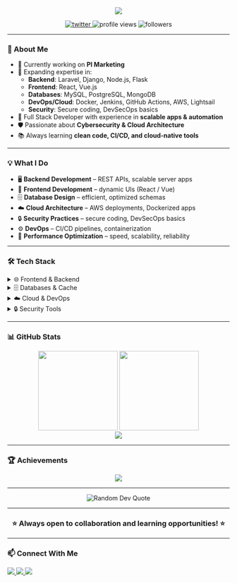 <div align="center">
  <img src="https://readme-typing-svg.herokuapp.com/?lines=Hi+👋,+I'm+Bakioui+Souhail;Full+Stack+Developer;DevOps+%26+Cloud+Enthusiast;Cybersecurity+Learner&center=true&width=600&height=45&duration=3000&pause=1000">
</div>

<p align="center">
  <a href="https://twitter.com/bakiouisohail" target="blank">
    <img src="https://img.shields.io/twitter/follow/bakiouisohail?logo=twitter&style=for-the-badge" alt="twitter"/>
  </a>
  <img src="https://komarev.com/ghpvc/?username=souhailbakioui&label=Profile%20views&color=0e75b6&style=flat" alt="profile views"/>
  <img src="https://img.shields.io/github/followers/souhailbakioui?label=Followers&style=social" alt="followers"/>
</p>

---

### 🚀 About Me

-   🔭 Currently working on **PI Marketing**
-   🌱 Expanding expertise in:
    -   **Backend**: Laravel, Django, Node.js, Flask
    -   **Frontend**: React, Vue.js
    -   **Databases**: MySQL, PostgreSQL, MongoDB
    -   **DevOps/Cloud**: Docker, Jenkins, GitHub Actions, AWS, Lightsail
    -   **Security**: Secure coding, DevSecOps basics
-   💼 Full Stack Developer with experience in **scalable apps & automation**
-   🛡️ Passionate about **Cybersecurity & Cloud Architecture**
-   📚 Always learning **clean code, CI/CD, and cloud-native tools**

---

### 💡 What I Do

-   🖥 **Backend Development** – REST APIs, scalable server apps
-   🎨 **Frontend Development** – dynamic UIs (React / Vue)
-   🗄 **Database Design** – efficient, optimized schemas
-   ☁️ **Cloud Architecture** – AWS deployments, Dockerized apps
-   🔒 **Security Practices** – secure coding, DevSecOps basics
-   ⚙️ **DevOps** – CI/CD pipelines, containerization
-   🚀 **Performance Optimization** – speed, scalability, reliability

---

### 🛠 Tech Stack

<details>
<summary>🌐 Frontend & Backend</summary>
<p align="left">
  <img src="https://img.shields.io/badge/React-20232A?style=for-the-badge&logo=react&logoColor=61DAFB"/>
  <img src="https://img.shields.io/badge/Vue.js-35495E?style=for-the-badge&logo=vue.js&logoColor=4FC08D"/>
  <img src="https://img.shields.io/badge/Laravel-FF2D20?style=for-the-badge&logo=laravel&logoColor=white"/>
  <img src="https://img.shields.io/badge/Django-092E20?style=for-the-badge&logo=django&logoColor=white"/>
  <img src="https://img.shields.io/badge/Flask-000000?style=for-the-badge&logo=flask&logoColor=white"/>
  <img src="https://img.shields.io/badge/Node.js-43853D?style=for-the-badge&logo=node.js&logoColor=white"/>
  <img src="https://img.shields.io/badge/Express.js-404D59?style=for-the-badge"/>
</p>
</details>

<details>
<summary>🗄️ Databases & Cache</summary>
<p align="left">
  <img src="https://img.shields.io/badge/MySQL-005C84?style=for-the-badge&logo=mysql&logoColor=white"/>
  <img src="https://img.shields.io/badge/PostgreSQL-316192?style=for-the-badge&logo=postgresql&logoColor=white"/>
  <img src="https://img.shields.io/badge/MongoDB-4EA94B?style=for-the-badge&logo=mongodb&logoColor=white"/>
  <img src="https://img.shields.io/badge/SQLite-07405E?style=for-the-badge&logo=sqlite&logoColor=white"/>
  <img src="https://img.shields.io/badge/Redis-DC382D?style=for-the-badge&logo=redis&logoColor=white"/>
</p>
</details>

<details>
<summary>☁️ Cloud & DevOps</summary>
<p align="left">
  <img src="https://img.shields.io/badge/AWS-232F3E?style=for-the-badge&logo=amazon-aws&logoColor=white"/>
  <img src="https://img.shields.io/badge/Azure-0089D6?style=for-the-badge&logo=microsoft-azure&logoColor=white"/>
  <img src="https://img.shields.io/badge/Docker-2496ED?style=for-the-badge&logo=docker&logoColor=white"/>
  <img src="https://img.shields.io/badge/Jenkins-D24939?style=for-the-badge&logo=jenkins&logoColor=white"/>
  <img src="https://img.shields.io/badge/GitHub_Actions-2088FF?style=for-the-badge&logo=github-actions&logoColor=white"/>
</p>
</details>

<details>
<summary>🔒 Security Tools</summary>
<p align="left">
  <img src="https://img.shields.io/badge/Wireshark-1679A7?style=for-the-badge&logo=wireshark&logoColor=white"/>
</p>
</details>

---

### 📊 GitHub Stats

<div align="center">
  <img src="https://github-readme-stats.vercel.app/api?username=souhailbakioui&show_icons=true&theme=radical&include_all_commits=true&count_private=true" height="180"/>
  <img src="https://github-readme-streak-stats.herokuapp.com/?user=souhailbakioui&theme=radical" height="180"/>
</div>

<div align="center">
  <img src="https://github-readme-stats.vercel.app/api/top-langs/?username=souhailbakioui&layout=compact&theme=radical&langs_count=8"/>
</div>

---

### 🏆 Achievements

<p align="center">
  <img src="https://github-profile-trophy.vercel.app/?username=souhailbakioui&theme=radical&row=1&column=6"/>
</p>

---

<p align="center">
  <img src="https://quotes-github-readme.vercel.app/api?type=horizontal&theme=radical" alt="Random Dev Quote"/>
</p>

---

<h3 align="center">⭐️ Always open to collaboration and learning opportunities! ⭐️</h3>

---

### 📫 Connect With Me

<p align="left">
  <a href="https://twitter.com/bakiouisohail" target="_blank">
  <img src="https://img.shields.io/badge/X-000000?style=for-the-badge&logoColor=white"/>
</a>
  <a href="https://linkedin.com/in/bakiouisouhail" target="_blank">
    <img src="https://img.shields.io/badge/LinkedIn-0077B5?style=for-the-badge&logo=linkedin&logoColor=white"/>
  </a>
  <a href="mailto:bakiouisohail@gmail.com">
    <img src="https://img.shields.io/badge/Gmail-D14836?style=for-the-badge&logo=gmail&logoColor=white"/>
  </a>
</p>
